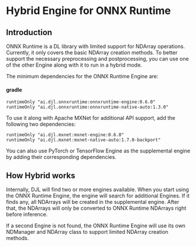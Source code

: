 # Hybrid Engine for ONNX Runtime

## Introduction

ONNX Runtime is a DL library with limited support for NDArray operations.
Currently, it only covers the basic NDArray creation methods. To better support the necessary preprocessing and postprocessing,
you can use one of the other Engine along with it to run in a hybrid mode.

The minimum dependencies for the ONNX Runtime Engine are:

#### gradle

```
runtimeOnly "ai.djl.onnxruntime:onnxruntime-engine:0.6.0"
runtimeOnly "ai.djl.onnxruntime:onnxruntime-native-auto:1.3.0"
```

To use it along with Apache MXNet for additional API support, add the following two dependencies:

```
runtimeOnly "ai.djl.mxnet:mxnet-engine:0.6.0"
runtimeOnly "ai.djl.mxnet:mxnet-native-auto:1.7.0-backport"
```

You can also use PyTorch or TensorFlow Engine as the supplemental engine by adding their corresponding dependencies.

## How Hybrid works

Internally, DJL will find two or more engines available. When you start using the ONNX Runtime Engine,
the engine will search for additional Engines. If it finds any, all NDArrays will be created in
the supplemental engine. After that, the NDArrays will only be converted to ONNX Runtime NDArrays right before inference.

If a second Engine is not found, the ONNX Runtime Engine will use its own NDManager and NDArray class to support
limited NDArray creation methods.
